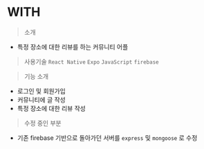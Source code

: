 # WITH

> 소개

- 특정 장소에 대한 리뷰를 하는 커뮤니티 어플

> 사용기술
`React Native` `Expo` `JavaScript` `firebase`

> 기능 소개

- 로그인 및 회원가입
- 커뮤니티에 글 작성
- 특정 장소에 대한 리뷰 작성

> 수정 중인 부분

- 기존 firebase 기반으로 돌아가던 서버를 `express` 및 `mongoose` 로 수정



